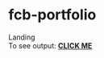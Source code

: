 # fcb-portfolio
Landing 
<br>
To see output:
<a href="https://mayaisa12.github.io/fcb-portfolio/"><strong>CLICK ME</strong></a>
